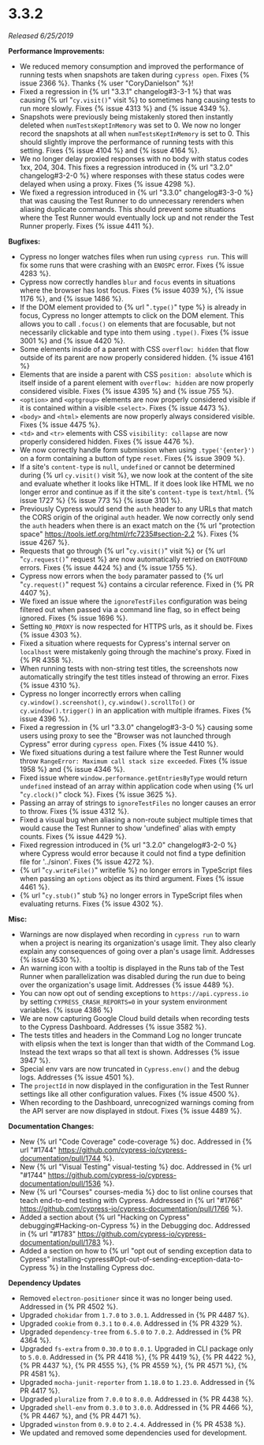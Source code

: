# 3.3.2

*Released 6/25/2019*

**Performance Improvements:**

- We reduced memory consumption and improved the performance of running tests when snapshots are taken during `cypress open`. Fixes {% issue 2366 %}. Thanks {% user "CoryDanielson" %}!
- Fixed a regression in {% url "3.3.1" changelog#3-3-1 %} that was causing {% url "`cy.visit()`" visit %} to sometimes hang causing tests to run more slowly. Fixes {% issue 4313 %} and {% issue 4349 %}.
- Snapshots were previously being mistakenly stored then instantly deleted when `numTestsKeptInMemory` was set to 0. We now no longer record the snapshots at all when `numTestsKeptInMemory` is set to 0. This should slightly improve the performance of running tests with this setting. Fixes {% issue 4104 %} and {% issue 4164 %}.
- We no longer delay proxied responses with no body with status codes 1xx, 204, 304. This fixes a regression introduced in {% url "3.2.0" changelog#3-2-0 %} where responses with these status codes were delayed when using a proxy. Fixes {% issue 4298 %}.
- We fixed a regression introduced in {% url "3.3.0" changelog#3-3-0 %} that was causing the Test Runner to do unnecessary rerenders when aliasing duplicate commands. This should prevent some situations where the Test Runner would eventually lock up and not render the Test Runner properly. Fixes {% issue 4411 %}.

**Bugfixes:**

- Cypress no longer watches files when run using `cypress run`. This will fix some runs that were crashing with an `ENOSPC` error. Fixes {% issue 4283 %}.
- Cypress now correctly handles `blur` and `focus` events in situations where the browser has lost focus. Fixes {% issue 4039 %}, {% issue 1176 %}, and {% issue 1486 %}.
- If the DOM element provided to {% url "`.type()`" type %} is already in focus, Cypress no longer attempts to click on the DOM element. This allows you to call `.focus()` on elements that are focusable, but not necessarily clickable and type into them using `.type()`. Fixes {% issue 3001 %} and {% issue 4420 %}.
- Some elements inside of a parent with CSS `overflow: hidden` that flow outside of its parent are now properly considered hidden. {% issue 4161 %}
- Elements that are inside a parent with CSS `position: absolute` which is itself inside of a parent element with `overflow: hidden` are now properly considered visible. Fixes {% issue 4395 %} and {% issue 755 %}.
- `<option>` and `<optgroup>` elements are now properly considered visible if it is contained within a visible `<select>`. Fixes {% issue 4473 %}.
- `<body>` and `<html>` elements are now properly always considered visible. Fixes {% issue 4475 %}.
- `<td>` and `<tr>` elements with CSS `visibility: collapse` are now properly considered hidden. Fixes {% issue 4476 %}.
- We now correctly handle form submission when using `.type('{enter}')` on a form containing a button of type `reset`. Fixes {% issue 3909 %}.
- If a site's `content-type` is `null`, `undefined` or cannot be determined during {% url `cy.visit()` visit %}, we now look at the content of the site and evaluate whether it looks like HTML. If it does look like HTML we no longer error and continue as if it the site's `content-type` is `text/html`. {% issue 1727 %} {% issue 773 %} {% issue 3101 %}.
- Previously Cypress would send the `auth` header to any URLs that match the CORS origin of the original `auth` header. We now correctly only send the `auth` headers when there is an exact match on the {% url "protection space" https://tools.ietf.org/html/rfc7235#section-2.2 %}. Fixes {% issue 4267 %}.
- Requests that go through {% url "`cy.visit()`" visit %} or  {% url "`cy.request()`" request %} are now automatically retried on `ENOTFOUND` errors. Fixes {% issue 4424 %} and {% issue 1755 %}.
- Cypress now errors when the `body` paramater passed to {% url "`cy.request()`" request %} contains a circular reference. Fixed in {% PR 4407 %}.
- We fixed an issue where the `ignoreTestFiles` configuration was being filtered out when passed via a command line flag, so in effect being ignored. Fixes {% issue 1696 %}.
- Setting `NO_PROXY` is now respected for HTTPS urls, as it should be. Fixes {% issue 4303 %}.
- Fixed a situation where requests for Cypress's internal server on `localhost` were mistakenly going through the machine's proxy. Fixed in {% PR 4358 %}.
- When running tests with non-string test titles, the screenshots now automatically stringify the test titles instead of throwing an error. Fixes {% issue 4310 %}.
- Cypress no longer incorrectly errors when calling `cy.window().screenshot()`, `cy.window().scrollTo()` or `cy.window().trigger()` in an application with multiple iframes. Fixes {% issue 4396 %}.
- Fixed a regression in {% url "3.3.0" changelog#3-3-0 %} causing some users using proxy to see the "Browser was not launched through Cypress" error during `cypress open`. Fixes {% issue 4410 %}.
- We fixed situations during a test failure where the Test Runner would throw `RangeError: Maximum call stack size exceeded`. Fixes {% issue 1958 %} and {% issue 4346 %}.
- Fixed issue where `window.performance.getEntriesByType` would return `undefined` instead of an array within application code when using {% url "`cy.clock()`" clock %}. Fixes {% issue 3625 %}.
- Passing an array of strings to `ignoreTestFiles` no longer causes an error to throw. Fixes {% issue 4312 %}.
- Fixed a visual bug when aliasing a non-route subject multiple times that would cause the Test Runner to show 'undefined' alias with empty counts. Fixes {% issue 4429 %}.
- Fixed regression introduced in {% url "3.2.0" changelog#3-2-0 %} where Cypress would error because it could not find a type definition file for '../sinon'. Fixes {% issue 4272 %}.
- {% url "`cy.writeFile()`" writefile %} no longer errors in TypeScript files when passing an `options` object as its third argument. Fixes {% issue 4461 %}.
- {% url "`cy.stub()`" stub %} no longer errors in TypeScript files when evaluating returns. Fixes {% issue 4302 %}.

**Misc:**

- Warnings are now displayed when recording in `cypress run` to warn when a project is nearing its organization's usage limit. They also clearly explain any consequences of going over a plan's usage limit. Addresses {% issue 4530 %}.
- An warning icon with a tooltip is displayed in the Runs tab of the Test Runner when parallelization was disabled during the run due to being over the organization's usage limit. Addresses {% issue 4489 %}.
- You can now opt out of sending exceptions to `https://api.cypress.io` by setting `CYPRESS_CRASH_REPORTS=0` in your system environment variables. {% issue 4386 %}
- We are now capturing Google Cloud build details when recording tests to the Cypress Dashboard. Addresses {% issue 3582 %}.
- The tests titles and headers in the Command Log no longer truncate with elipsis when the text is longer than that width of the Command Log. Instead the text wraps so that all text is shown. Addresses {% issue 3947 %}.
- Special env vars are now truncated in `Cypress.env()` and the debug logs. Addresses {% issue 4501 %}.
- The `projectId` in now displayed in the configuration in the Test Runner settings like all other configuration values. Fixes {% issue 4500 %}.
- When recording to the Dashboard, unrecognized warnings coming from the API server are now displayed in stdout. Fixes {% issue 4489 %}.

**Documentation Changes:**

- New {% url "Code Coverage" code-coverage %} doc. Addressed in {% url "#1744" https://github.com/cypress-io/cypress-documentation/pull/1744 %}.
- New {% url "Visual Testing" visual-testing %} doc. Addressed in {% url "#1744" https://github.com/cypress-io/cypress-documentation/pull/1536 %}.
- New {% url "Courses" courses-media %} doc to list online courses that teach end-to-end testing with Cypress. Addressed in {% url "#1766" https://github.com/cypress-io/cypress-documentation/pull/1766 %}.
- Added a section about {% url "Hacking on Cypress" debugging#Hacking-on-Cypress %} in the Debugging doc. Addressed in {% url "#1783" https://github.com/cypress-io/cypress-documentation/pull/1783 %}.
- Added a section on how to {% url "opt out of sending exception data to Cypress" installing-cypress#Opt-out-of-sending-exception-data-to-Cypress %} in the Installing Cypress doc.

**Dependency Updates**

- Removed `electron-positioner` since it was no longer being used. Addressed in {% PR 4502 %}.
- Upgraded `chokidar` from `1.7.0` to `3.0.1`. Addressed in {% PR 4487 %}.
- Upgraded `cookie` from `0.3.1` to `0.4.0`. Addressed in {% PR 4329 %}.
- Upgraded `dependency-tree` from `6.5.0` to `7.0.2`. Addressed in {% PR 4364 %}.
- Upgraded `fs-extra` from `0.30.0` to `8.0.1`. Upgraded in CLI package only to `5.0.0`. Addressed in {% PR 4418 %}, {% PR 4419 %}, {% PR 4422 %}, {% PR 4437 %}, {% PR 4555 %}, {% PR 4559 %}, {% PR 4571 %}, {% PR 4581 %}.
- Upgraded `mocha-junit-reporter` from `1.18.0` to `1.23.0`. Addressed in {% PR 4417 %}.
- Upgraded `pluralize` from `7.0.0` to `8.0.0`. Addressed in {% PR 4438 %}.
- Upgraded `shell-env` from `0.3.0` to `3.0.0`. Addressed in {% PR 4466 %}, {% PR 4467 %}, and {% PR 4471 %}.
- Upgraded `winston` from `0.9.0` to `2.4.4`. Addressed in {% PR 4538 %}.
- We updated and removed some dependencies used for development.
